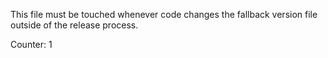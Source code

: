 This file must be touched whenever code changes the fallback version file
outside of the release process.

Counter: 1
